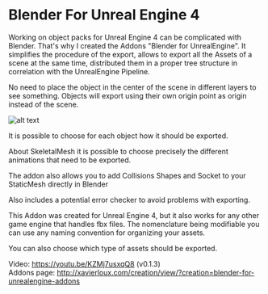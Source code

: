 # Blender For Unreal Engine 4

Working on object packs for Unreal Engine 4 can be complicated with Blender. That's why I created the Addons "Blender for UnrealEngine". It simplifies the procedure of the export, allows to export all the Assets of a scene at the same time, distributed them in a proper tree structure in correlation with the UnrealEngine Pipeline.

No need to place the object in the center of the scene in different layers to see something. Objects will export using their own origin point as origin instead of the scene.

![alt text](http://xavierloux.com/content/creation/blender-for-unrealengine-addons/bdsp-pack-blender.jpg)

It is possible to choose for each object how it should be exported.

About SkeletalMesh it is possible to choose precisely the different animations that need to be exported.

The addon also allows you to add Collisions Shapes and Socket to your StaticMesh directly in Blender

Also includes a potential error checker to avoid problems with exporting.

This Addon was created for Unreal Engine 4, but it also works for any other game engine that handles fbx files. The nomenclature being modifiable you can use any naming convention for organizing your assets.

You can also choose which type of assets should be exported.

Video: https://youtu.be/KZMj7usxqQ8 (v0.1.3) </br>
Addons page: http://xavierloux.com/creation/view/?creation=blender-for-unrealengine-addons
